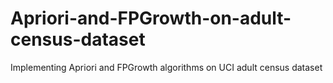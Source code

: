 # Apriori-and-FPGrowth-on-adult-census-dataset
Implementing Apriori and FPGrowth algorithms on UCI adult census dataset
